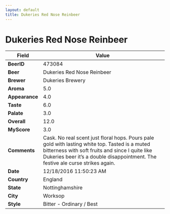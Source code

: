 ```yaml
---
layout: default
title: Dukeries Red Nose Reinbeer
---
```


# Dukeries Red Nose Reinbeer

| Field         | Value     |
|---------------|-----------|
| **BeerID** | 473084 |
| **Beer** | Dukeries Red Nose Reinbeer |
| **Brewer** | Dukeries Brewery |
| **Aroma** | 5.0 |
| **Appearance** | 4.0 |
| **Taste** | 6.0 |
| **Palate** | 3.0 |
| **Overall** | 12.0 |
| **MyScore** | 3.0 |
| **Comments** | Cask. No real scent just floral hops. Pours pale gold with lasting white top. Tasted is a muted bitterness with soft fruits and since I quite like Dukeries beer it’s a double disappointment. The festive ale curse strikes again. |
| **Date** | 12/18/2016 11:50:23 AM |
| **Country** | England |
| **State** | Nottinghamshire |
| **City** | Worksop |
| **Style** | Bitter - Ordinary / Best |
